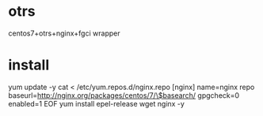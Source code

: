 # otrs
centos7+otrs+nginx+fgci wrapper
# install
yum update -y
cat <<EOF > /etc/yum.repos.d/nginx.repo
[nginx]
name=nginx repo
baseurl=http://nginx.org/packages/centos/7/\$basearch/
gpgcheck=0
enabled=1
EOF
yum install epel-release wget nginx -y
